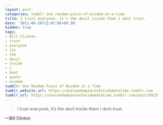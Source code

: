 ```yaml
---
layout: post
categories: tumblr one-random-piece-of-wisdom-at-a-time
title: I trust everyone, it’s the devil inside them I dont trust.
date: '2011-06-26T12:01:06+09:30'
hidden: true
tags:
- Bill-Clinton
- trust
- everyone
- its
- the
- devil
- inside
- i
- dont
- quote
- wisdom
tumblr: One Random Piece of Wisdom at a Time
tumblr_website_url: https://onerandompieceofwisdomatatime.tumblr.com
tumblr_url: https://onerandompieceofwisdomatatime.tumblr.com/post/6923535513/i-trust-everyone-its-the-devil-inside-them-i
---
```

> I trust everyone, it’s the devil inside them I dont trust.

—Bill Clinton
